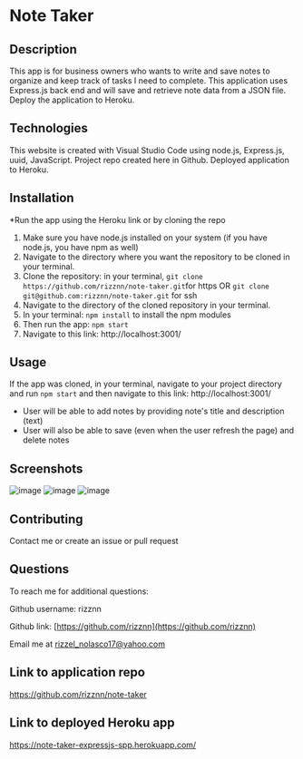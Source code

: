 # Note Taker

## Description
This app is for business owners who wants to write and save notes to organize and keep track of tasks I need to complete. This application uses Express.js back end and will save and retrieve note data from a JSON file. Deploy the application to Heroku.
	
## Technologies
This website is created with Visual Studio Code using node.js, Express.js, uuid, JavaScript. Project repo created here in Github. Deployed application to Heroku.

## Installation
*Run the app using the Heroku link or by cloning the repo

1. Make sure you have node.js installed on your system (if you have node.js, you have npm as well)
2. Navigate to the directory where you want the repository to be cloned in your terminal.
3. Clone the repository: in your terminal, `git clone https://github.com/rizznn/note-taker.git`for https OR `git clone git@github.com:rizznn/note-taker.git` for ssh
4. Navigate to the directory of the cloned repository in your terminal.
5. In your terminal: `npm install` to install the npm modules
6. Then run the app: `npm start`
7. Navigate to this link: http://localhost:3001/

## Usage
If the app was cloned, in your terminal, navigate to your project directory and run `npm start` and then navigate to this link: http://localhost:3001/
* User will be able to add notes by providing note's title and description (text)
* User will also be able to save (even when the user refresh the page) and delete notes

## Screenshots
![image](https://user-images.githubusercontent.com/80712058/132804509-5853a98d-a41f-49d1-b5d8-2a96e9e1dffb.png)
![image](https://user-images.githubusercontent.com/80712058/132804720-9f66ae47-12fb-4a67-8b22-4dcf582fd873.png)
![image](https://user-images.githubusercontent.com/80712058/132804945-a97ab5f9-056c-4a1b-b265-9668ef995577.png)

## Contributing
Contact me or create an issue or pull request

## Questions
  To reach me for additional questions:

  Github username: rizznn 

  Github link: [https://github.com/rizznn](https://github.com/rizznn) 

  Email me at [rizzel_nolasco17@yahoo.com](mailto:rizzel_nolasco17@yahoo.com)

## Link to application repo
https://github.com/rizznn/note-taker

## Link to deployed Heroku app
https://note-taker-expressjs-spp.herokuapp.com/
